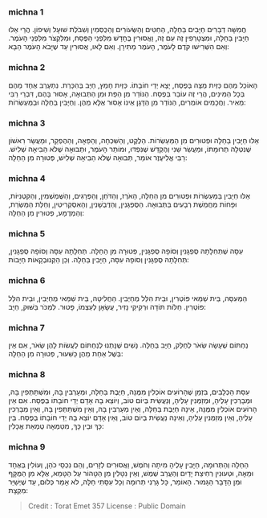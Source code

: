 
### michna 1
חֲמִשָּׁה דְבָרִים חַיָּבִים בַּחַלָּה, הַחִטִּים וְהַשְּׂעוֹרִים וְהַכֻּסְּמִין וְשִׁבֹּלֶת שׁוּעָל וְשִׁיפוֹן. הֲרֵי אֵלּוּ חַיָּבִין בַּחַלָּה, וּמִצְטָרְפִין זֶה עִם זֶה, וַאֲסוּרִין בֶּחָדָשׁ מִלִּפְנֵי הַפֶּסַח, וּמִלִּקְצֹר מִלִּפְנֵי הָעֹמֶר. וְאִם הִשְׁרִישׁוּ קֹדֶם לָעֹמֶר, הָעֹמֶר מַתִּירָן. וְאִם לָאו, אֲסוּרִין עַד שֶׁיָּבֹא הָעֹמֶר הַבָּא:

### michna 2
הָאוֹכֵל מֵהֶם כַּזַּיִת מַצָּה בְּפֶסַח, יָצָא יְדֵי חוֹבָתוֹ. כַּזַּיִת חָמֵץ, חַיָּב בְּהִכָּרֵת. נִתְעָרֵב אֶחָד מֵהֶם בְּכָל הַמִּינִים, הֲרֵי זֶה עוֹבֵר בְּפֶסַח. הַנּוֹדֵר מִן הַפַּת וּמִן הַתְּבוּאָה, אָסוּר בָּהֶם, דִּבְרֵי רַבִּי מֵאִיר. וַחֲכָמִים אוֹמְרִים, הַנּוֹדֵר מִן הַדָּגָן אֵינוֹ אָסוּר אֶלָּא מֵהֶן. וְחַיָּבִין בַּחַלָּה וּבַמַּעַשְׂרוֹת:

### michna 3
אֵלּוּ חַיָּבִין בַּחַלָּה וּפְטוּרִים מִן הַמַּעַשְׂרוֹת. הַלֶּקֶט, וְהַשִּׁכְחָה, וְהַפֵּאָה, וְהַהֶפְקֵר, וּמַעֲשֵׂר רִאשׁוֹן שֶׁנִּטְּלָה תְרוּמָתוֹ, וּמַעֲשֵׂר שֵׁנִי וְהֶקְדֵּשׁ שֶׁנִּפְדּוּ, וּמוֹתַר הָעֹמֶר, וּתְבוּאָה שֶׁלֹּא הֵבִיאָה שְׁלִישׁ. רַבִּי אֱלִיעֶזֶר אוֹמֵר, תְּבוּאָה שֶׁלֹּא הֵבִיאָה שְׁלִישׁ, פְּטוּרָה מִן הַחַלָּה:

### michna 4
אֵלּוּ חַיָּבִין בַּמַּעַשְׂרוֹת וּפְטוּרִים מִן הַחַלָּה, הָאֹרֶז, וְהַדֹּחַן, וְהַפְּרָגִים, וְהַשֻּׁמְשְׁמִין, וְהַקִּטְנִיּוֹת, וּפָחוֹת מֵחֲמֵשֶׁת רְבָעִים בַּתְּבוּאָה. הַסֻּפְגָּנִין, וְהַדֻּבְשָׁנִין, וְהָאִסְקְרִיטִין, וְחַלַּת הַמַּשְׂרֵת, וְהַמְדֻמָּע, פְּטוּרִין מִן הַחַלָּה:

### michna 5
עִסָּה שֶׁתְּחִלָּתָהּ סֻפְגָּנִין וְסוֹפָהּ סֻפְגָּנִין, פְּטוּרָה מִן הַחַלָּה. תְּחִלָּתָהּ עִסָּה וְסוֹפָהּ סֻפְגָּנִין, תְּחִלָּתָהּ סֻפְגָּנִין וְסוֹפָהּ עִסָּה, חַיָּבִין בַּחַלָּה. וְכֵן הַקְּנוּבְקָאוֹת חַיָּבוֹת:

### michna 6
הַמְּעִסָּה, בֵּית שַׁמַּאי פּוֹטְרִין, וּבֵית הִלֵּל מְחַיְּבִין. הַחֲלִיטָה, בֵּית שַׁמַּאי מְחַיְּבִין, וּבֵית הִלֵּל פּוֹטְרִין. חַלּוֹת תּוֹדָה וּרְקִיקֵי נָזִיר, עֲשָׂאָן לְעַצְמוֹ, פָּטוּר. לִמְכֹּר בַּשּׁוּק, חַיָּב:

### michna 7
נַחְתּוֹם שֶׁעָשָׂה שְׂאֹר לְחַלֵּק, חַיָּב בַּחַלָּה. נָשִׁים שֶׁנָּתְנוּ לְנַחְתּוֹם לַעֲשׂוֹת לָהֶן שְׂאֹר, אִם אֵין בְּשֶׁל אַחַת מֵהֶן כַּשִּׁעוּר, פְּטוּרָה מִן הַחַלָּה:

### michna 8
עִסַּת הַכְּלָבִים, בִּזְמַן שֶׁהָרוֹעִים אוֹכְלִין מִמֶּנָּה, חַיֶּבֶת בַּחַלָּה, וּמְעָרְבִין בָּהּ, וּמִשְׁתַּתְּפִין בָּהּ, וּמְבָרְכִין עָלֶיהָ, וּמְזַמְּנִין עָלֶיהָ, וְנַעֲשֵׂית בְּיוֹם טוֹב, וְיוֹצֵא בָהּ אָדָם יְדֵי חוֹבָתוֹ בְּפֶסַח. אִם אֵין הָרוֹעִים אוֹכְלִין מִמֶּנָּה, אֵינָהּ חַיֶּבֶת בַּחַלָּה, וְאֵין מְעָרְבִין בָּהּ, וְאֵין מִשְׁתַּתְּפִין בָּהּ, וְאֵין מְבָרְכִין עָלֶיהָ, וְאֵין מְזַמְּנִין עָלֶיהָ, וְאֵינָהּ נַעֲשֵׂית בְּיוֹם טוֹב, וְאֵין אָדָם יוֹצֵא בָהּ יְדֵי חוֹבָתוֹ בְּפֶסַח. בֵּין כָּךְ וּבֵין כָּךְ, מִטַּמְּאָה טֻמְאַת אֳכָלִין:

### michna 9
הַחַלָּה וְהַתְּרוּמָה, חַיָּבִין עָלֶיהָ מִיתָה וְחֹמֶשׁ, וַאֲסוּרִים לְזָרִים, וְהֵם נִכְסֵי כֹהֵן, וְעוֹלִין בְּאֶחָד וּמֵאָה, וּטְעוּנִין רְחִיצַת יָדַיִם וְהַעֲרֵב שֶׁמֶשׁ, וְאֵין נִטָּלִין מִן הַטָּהוֹר עַל הַטָּמֵא, אֶלָּא מִן הַמֻּקָּף וּמִן הַדָּבָר הַגָּמוּר. הָאוֹמֵר, כָּל גָּרְנִי תְרוּמָה וְכָל עִסָּתִי חַלָּה, לֹא אָמַר כְּלוּם, עַד שֶׁיְּשַׁיֵּר מִקְצָת:

>Credit : Torat Emet 357
>License : Public Domain 